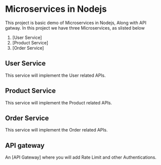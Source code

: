 # Microservices in Nodejs
This project is basic demo of Microservices in Nodejs, Along with API gatway. In this project we have three Microservices, as slisted below
1. [User Service]
2. [Product Service]
3. [Order Service]

## User Service
This service will implement the User related APIs.

## Product Service
This service will implement the Product related APIs.

## Order Service
This service will implement the Order related APIs.

## API gateway
An [API Gateway] where you will add Rate Limit and other Authentications.
